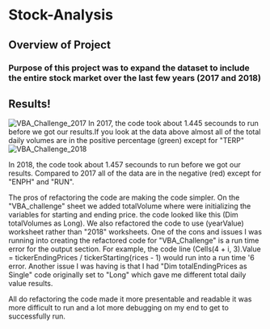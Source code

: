 # Stock-Analysis

## Overview of Project

### Purpose of this project was to expand the dataset to include the entire stock market over the last few years (2017 and 2018)

## Results! 
![VBA_Challenge_2017](https://user-images.githubusercontent.com/89805399/139947856-44fc37bf-32ee-498a-83ed-470f64293cc7.png)
In 2017, the code took about 1.445 secounds to run before we got our results.If you look at the data above almost all of the total daily volumes are in the positive percentage (green) except for "TERP"
![VBA_Challenge_2018](https://user-images.githubusercontent.com/89805399/139948368-ea0c1c3a-7208-4f8d-98fb-04be210d54e8.png)

In 2018, the code took about 1.457 secounds to run before we got our results. Compared to 2017 all of the data are in the negative (red) except for "ENPH" and "RUN".

The pros of refactoring the code are making the code simpler. On the "VBA_challenge" sheet we added totalVolume where were initializing the variables for starting and ending price. the code looked like this (Dim totalVolumes as Long). We also refactored the code to use (yearValue) worksheet rather than "2018" worksheets. One of the cons and issues I was running into creating the refactored code for "VBA_Challenge" is a run time error for the output section. For example, the code line (Cells(4 + i, 3).Value = tickerEndingPrices / tickerStarting{rices - 1) would run into a run time '6 error. Another issue I was having is that I had "Dim totalEndingPrices as Single" code originally set to "Long" which gave me different total daily value results.

All do refactoring the code made it more presentable and readable it was more difficult to run and a lot more debugging on my end to get to successfully run.
